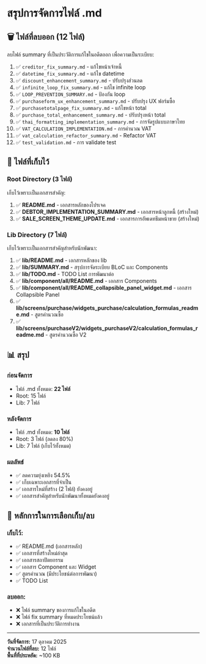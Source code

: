 # สรุปการจัดการไฟล์ .md

## 🗑️ ไฟล์ที่ลบออก (12 ไฟล์)

ลบไฟล์ summary ที่เป็นประวัติการแก้ไขในอดีตออก เพื่อความเป็นระเบียบ:

1. ✅ `creditor_fix_summary.md` - แก้ไขหน้าเจ้าหนี้
2. ✅ `datetime_fix_summary.md` - แก้ไข datetime
3. ✅ `discount_enhancement_summary.md` - ปรับปรุงส่วนลด
4. ✅ `infinite_loop_fix_summary.md` - แก้ไข infinite loop
5. ✅ `LOOP_PREVENTION_SUMMARY.md` - ป้องกัน loop
6. ✅ `purchaseform_ux_enhancement_summary.md` - ปรับปรุง UX ฟอร์มซื้อ
7. ✅ `purchasetotalpage_fix_summary.md` - แก้ไขหน้า total
8. ✅ `purchase_total_enhancement_summary.md` - ปรับปรุงหน้า total
9. ✅ `thai_formatting_implementation_summary.md` - การจัดรูปแบบภาษาไทย
10. ✅ `VAT_CALCULATION_IMPLEMENTATION.md` - การคำนวณ VAT
11. ✅ `vat_calculation_refactor_summary.md` - Refactor VAT
12. ✅ `test_validation.md` - การ validate test

## 📁 ไฟล์ที่เก็บไว้

### Root Directory (3 ไฟล์)
เก็บไว้เพราะเป็นเอกสารสำคัญ:

1. ✅ **README.md** - เอกสารหลักของโปรเจค
2. ✅ **DEBTOR_IMPLEMENTATION_SUMMARY.md** - เอกสารหน้าลูกหนี้ (สร้างใหม่)
3. ✅ **SALE_SCREEN_THEME_UPDATE.md** - เอกสารการอัพเดทธีมหน้าขาย (สร้างใหม่)

### Lib Directory (7 ไฟล์)
เก็บไว้เพราะเป็นเอกสารสำคัญสำหรับนักพัฒนา:

1. ✅ **lib/README.md** - เอกสารหลักของ lib
2. ✅ **lib/SUMMARY.md** - สรุปการจัดระเบียบ BLoC และ Components
3. ✅ **lib/TODO.md** - TODO List การพัฒนาต่อ
4. ✅ **lib/component/all/README.md** - เอกสาร Components
5. ✅ **lib/component/all/README_collapsible_panel_widget.md** - เอกสาร Collapsible Panel
6. ✅ **lib/screens/purchase/widgets_purchase/calculation_formulas_readme.md** - สูตรคำนวณซื้อ
7. ✅ **lib/screens/purchaseV2/widgets_purchaseV2/calculation_formulas_readme.md** - สูตรคำนวณซื้อ V2

## 📊 สรุป

### ก่อนจัดการ
- ไฟล์ .md ทั้งหมด: **22 ไฟล์**
- Root: 15 ไฟล์
- Lib: 7 ไฟล์

### หลังจัดการ
- ไฟล์ .md ทั้งหมด: **10 ไฟล์**
- Root: 3 ไฟล์ (ลดลง 80%)
- Lib: 7 ไฟล์ (เก็บไว้ทั้งหมด)

### ผลลัพธ์
- ✅ ลดความยุ่งเหยิง 54.5%
- ✅ เก็บเฉพาะเอกสารที่จำเป็น
- ✅ เอกสารใหม่ที่สร้าง (2 ไฟล์) ยังคงอยู่
- ✅ เอกสารสำคัญสำหรับนักพัฒนาทั้งหมดยังคงอยู่

## 🎯 หลักการในการเลือกเก็บ/ลบ

### เก็บไว้:
- ✅ README.md (เอกสารหลัก)
- ✅ เอกสารที่สร้างใหม่ล่าสุด
- ✅ เอกสารสถาปัตยกรรม
- ✅ เอกสาร Component และ Widget
- ✅ สูตรคำนวณ (มีประโยชน์ต่อการพัฒนา)
- ✅ TODO List

### ลบออก:
- ❌ ไฟล์ summary ของการแก้ไขในอดีต
- ❌ ไฟล์ fix summary ที่หมดประโยชน์แล้ว
- ❌ เอกสารที่เป็นประวัติการทำงาน

---

**วันที่จัดการ:** 17 ตุลาคม 2025  
**จำนวนไฟล์ที่ลบ:** 12 ไฟล์  
**พื้นที่ที่ประหยัด:** ~100 KB
